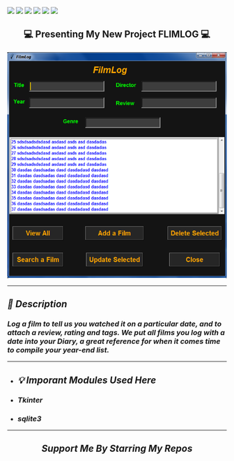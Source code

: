 ![](https://img.shields.io/badge/Programming_Language-Python-blue.svg)
![](https://img.shields.io/badge/Main_Tool_Used-Tkinter-green.svg)
![](https://img.shields.io/badge/Type-Flim_Data_Store-orange.svg)
![](https://img.shields.io/badge/Mode-Dark_Mode-gold.svg)
![](https://img.shields.io/badge/Python_Version-3.7-brown.svg)
![](https://img.shields.io/badge/Status-Complete-blue.svg)

## <p align="center">💻 Presenting My New Project FLIMLOG 💻</p>

<p align="center"><img src="Images_for_README/modified_version2.png"></p>

---

## ***_🎯 Description_***
### _Log a film to tell us you watched it on a particular date, and to attach a review, rating and tags. We put all films you log with a date into your Diary, a great reference for when it comes time to compile your year-end list._

---

- ## ***_💡 Imporant Modules Used Here_***
- ### ***_Tkinter_***
- ### ***_sqlite3_***

---

## <p align="center"> ***_Support Me By Starring My Repos_***</p> 
